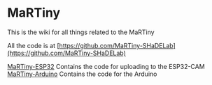 # MaRTiny

This is the wiki for all things related to the MaRTiny

All the code is at [https://github.com/MaRTiny-SHaDELab](https://github.com/MaRTiny-SHaDELab)

[MaRTiny-ESP32](https://github.com/MaRTiny-SHaDELab/MaRTiny-ESP32) Contains the code for uploading to the ESP32-CAM
[MaRTiny-Arduino](https://github.com/MaRTiny-SHaDELab) Contains the code for the Arduino

